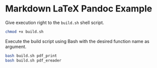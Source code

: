 # Markdown LaTeX Pandoc Example
Give execution right to the `build.sh` shell script.

```bash
chmod +x build.sh
```

Execute the build script using Bash with the desired function name as argument.

```bash
bash build.sh pdf_print
bash build.sh pdf_ereader
```
